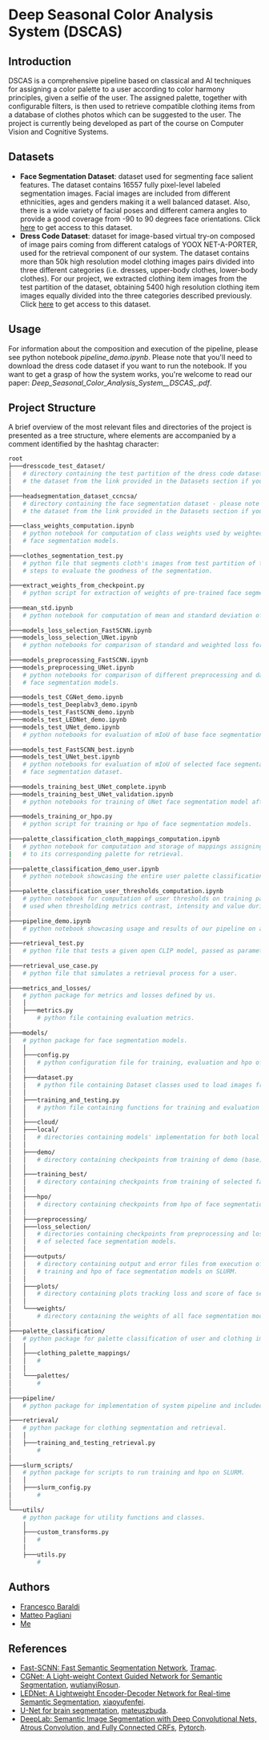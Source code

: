 # Deep Seasonal Color Analysis System (DSCAS)
## Introduction
DSCAS is a comprehensive pipeline based on classical and AI techniques for assigning a color palette to a user according to color harmony principles, given a selfie of the user. The assigned palette, together with configurable filters, is then used to retrieve compatible clothing items from a database of clothes photos which can be suggested to the user. The project is currently being developed as part of the course on Computer Vision and Cognitive Systems.

## Datasets
+ __Face Segmentation Dataset__: dataset used for segmenting face salient features. The dataset contains 16557 fully pixel-level labeled segmentation images. Facial images are included from different ethnicities, ages and genders making it a well balanced dataset. Also, there is a wide variety of facial poses and different camera angles to provide a good coverage from -90 to 90 degrees face orientations. Click [here](https://store.mut1ny.com/product/face-head-segmentation-dataset-community-edition?v=cd32106bcb6d) to get access to this dataset.
+ __Dress Code Dataset__: dataset for image-based virtual try-on composed of image pairs coming from different catalogs of YOOX NET-A-PORTER, used for the retrieval component of our system. The dataset contains more than 50k high resolution model clothing images pairs divided into three different categories (i.e. dresses, upper-body clothes, lower-body clothes). For our project, we extracted clothing item images from the test partition of the dataset, obtaining 5400 high resolution clothing item images equally divided into the three categories described previously. Click [here](https://github.com/aimagelab/dress-code) to get access to this dataset.

## Usage
For information about the composition and execution of the pipeline, please see python notebook *pipeline_demo.ipynb*. Please note that you'll need to download the dress code dataset if you want to run the notebook. If you want to get a grasp
of how the system works, you're welcome to read our paper: *Deep_Seasonal_Color_Analysis_System__DSCAS_.pdf*.

## Project Structure
A brief overview of the most relevant files and directories of the project is presented as a tree structure, where elements are accompanied by a comment
identified by the hashtag character:
```bash
root
├───dresscode_test_dataset/
│   # directory containing the test partition of the dress code dataset - please note that you'll have to download 
│   # the dataset from the link provided in the Datasets section if you want to train the face segmentation models yourself.
│
├───headsegmentation_dataset_ccncsa/
│   # directory containing the face segmentation dataset - please note that you'll have to download 
│   # the dataset from the link provided in the Datasets section if you want to run the system pipeline.
│
├───class_weights_computation.ipynb
│   # python notebook for computation of class weights used by weighted mIoU and weighted loss when evaluating 
│   # face segmentation models.
│
├───clothes_segmentation_test.py
│   # python file that segments cloth's images from test partition of the dress code dataset and visualizes the intermediate 
│   # steps to evaluate the goodness of the segmentation.
│
├───extract_weights_from_checkpoint.py
│   # python script for extraction of weights of pre-trained face segmentation models from their corresponding checkpoints.
│
├───mean_std.ipynb
│   # python notebook for computation of mean and standard deviation of face segmentation dataset images.
│
├───models_loss_selection_FastSCNN.ipynb
├───models_loss_selection_UNet.ipynb
│   # python notebooks for comparison of standard and weighted loss for selected face segmentation models.
│
├───models_preprocessing_FastSCNN.ipynb
├───models_preprocessing_UNet.ipynb
│   # python notebooks for comparison of different preprocessing and data augmentation transforms for selected 
│   # face segmentation models.
│
├───models_test_CGNet_demo.ipynb
├───models_test_Deeplabv3_demo.ipynb
├───models_test_FastSCNN_demo.ipynb
├───models_test_LEDNet_demo.ipynb
├───models_test_UNet_demo.ipynb
│   # python notebooks for evaluation of mIoU of base face segmentation models on test partition of face segmentation dataset.
│
├───models_test_FastSCNN_best.ipynb
├───models_test_UNet_best.ipynb
│   # python notebooks for evaluation of mIoU of selected face segmentation models after hpo on test partition of 
│   # face segmentation dataset.
│
├───models_training_best_UNet_complete.ipynb
├───models_training_best_UNet_validation.ipynb
│   # python notebooks for training of UNet face segmentation model after hpo on Google Colab.
│
├───models_training_or_hpo.py
│   # python script for training or hpo of face segmentation models.
│
├───palette_classification_cloth_mappings_computation.ipynb
│   # python notebook for computation and storage of mappings assigning each clothing item of dress code dataset 
|   # to its corresponding palette for retrieval.
│
├───palette_classification_demo_user.ipynb
│   # python notebook showcasing the entire user palette classification process.
│
├───palette_classification_user_thresholds_computation.ipynb
│   # python notebook for computation of user thresholds on training partition of face segmentation dataset, 
│   # used when thresholding metrics contrast, intensity and value during the user palette classification process.
│
├───pipeline_demo.ipynb
│   # python notebook showcasing usage and results of our pipeline on a real image.
│
├───retrieval_test.py
│   # python file that tests a given open CLIP model, passed as parameter, over the test partition of the dress code dataset.
│
├───retrieval_use_case.py
│   # python file that simulates a retrieval process for a user.
│
├───metrics_and_losses/
│   # python package for metrics and losses defined by us.
│   │
│   ├───metrics.py
│       # python file containing evaluation metrics.
│
├───models/
│   # python package for face segmentation models.
│   │
│   ├───config.py
│   │   # python configuration file for training, evaluation and hpo of face segmentation models.
│   │
│   ├───dataset.py
│   │   # python file containing Dataset classes used to load images from face segmentation and dress code datasets.
│   │
│   ├───training_and_testing.py
│   │   # python file containing functions for training and evaluation of face segmentation models.
│   │
│   ├───cloud/
│   ├───local/
│   │   # directories containing models' implementation for both local and cloud face segmentation models.
│   │   
│   ├───demo/
│   │   # directory containing checkpoints from training of demo (base) face segmentation models.
│   │
│   ├───training_best/
│   │   # directory containing checkpoints from training of selected face segmentation models after hpo.
│   │
│   ├───hpo/
│   │   # directory containing checkpoints from hpo of face segmentation models.
│   │
│   ├───preprocessing/
│   ├───loss_selection/
│   │   # directories containing checkpoints from preprocessing and loss comparison experiments 
│   │   # of selected face segmentation models.
│   │
│   ├───outputs/
│   │   # directory containing output and error files from execution of scripts to run 
│   │   # training and hpo of face segmentation models on SLURM.
│   │
│   ├───plots/
│   │   # directory containing plots tracking loss and score of face segmentation models during the training process.
│   │
│   └───weights/
│       # directory containing the weights of all face segmentation models trained by us.
│   
├───palette_classification/
│   # python package for palette classification of user and clothing images.
│   │
│   ├───clothing_palette_mappings/
│   │   #
│   │
│   └───palettes/
│       #
│   
├───pipeline/
│   # python package for implementation of system pipeline and included components.
│   
├───retrieval/
│   # python package for clothing segmentation and retrieval.
│   │
│   ├───training_and_testing_retrieval.py
│       #
│   
├───slurm_scripts/
│   # python package for scripts to run training and hpo on SLURM.
│   │
│   ├───slurm_config.py
│       #
│   
└───utils/
    # python package for utility functions and classes.
    │
    ├───custom_transforms.py
    │   #
    │   
    ├───utils.py
        #
```

## Authors

- [Francesco Baraldi](https://github.com/francescobaraldi)
- [Matteo Pagliani](https://github.com/MatteoPagliani)
- [Me](https://github.com/mrcmich)

## References

- [Fast-SCNN: Fast Semantic Segmentation Network](https://github.com/Tramac/Fast-SCNN-pytorch), [Tramac](https://github.com/Tramac).
- [CGNet: A Light-weight Context Guided Network for Semantic Segmentation](https://github.com/wutianyiRosun/CGNet), [wutianyiRosun](https://github.com/wutianyiRosun).
- [LEDNet: A Lightweight Encoder-Decoder Network for Real-time Semantic Segmentation](https://github.com/xiaoyufenfei/LEDNet), [xiaoyufenfei](https://github.com/xiaoyufenfei).
- [U-Net for brain segmentation](https://github.com/mateuszbuda/brain-segmentation-pytorch), [mateuszbuda](https://github.com/mateuszbuda).
- [DeepLab: Semantic Image Segmentation with Deep Convolutional Nets, Atrous Convolution, and Fully Connected CRFs](https://arxiv.org/abs/1606.00915), [Pytorch](https://pytorch.org/hub/pytorch_vision_deeplabv3_resnet101/).
